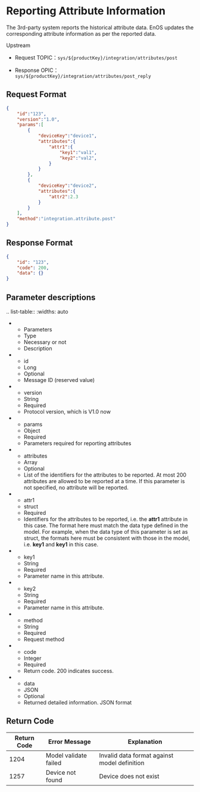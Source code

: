 # Reporting Attribute Information

The 3rd-party system reports the historical attribute data. EnOS updates the corresponding attribute information as per the reported data.

Upstream
- Request TOPIC：`sys/${productKey}/integration/attributes/post`

- Response OPIC：`sys/${productKey}/integration/attributes/post_reply`

## Request Format

```JSON
{
    "id":"123",
    "version":"1.0",
    "params":[
        {
            "deviceKey":"device1",
            "attributes":{
                "attr1":{
                    "key1":"val1",
                    "key2":"val2",
                }
            }
        },
        {
            "deviceKey":"device2",
            "attributes":{
                "attr2":2.3
            }
        }
    ],
    "method":"integration.attribute.post"
}
```

## Response Format

```JSON
{
    "id": "123",
    "code": 200,
    "data": {}
}
```

## Parameter descriptions

.. list-table::
   :widths: auto

   * - Parameters
     - Type
     - Necessary or not
     - Description
   * - id
     - Long
     - Optional
     - Message ID (reserved value)
   * - version
     - String
     - Required
     - Protocol version, which is V1.0 now
   * - params
     - Object
     - Required
     - Parameters required for reporting attributes
   * - attributes
     - Array
     - Optional
     - List of the identifiers for the attributes to be reported. At most 200 attributes are allowed to be reported at a time. If this parameter is not specified, no attribute will be reported. 
   * - attr1
     - struct
     - Required
     - Identifiers for the attributes to be reported, i.e. the **attr1** attribute in this case. The format here must match the data type defined in the model. For example, when the data type of this parameter is set as struct, the formats here must be consistent with those in the model, i.e. **key1** and **key1** in this case.
   * - key1
     - String
     - Required
     - Parameter name in this attribute.
   * - key2
     - String
     - Required
     - Parameter name in this attribute.
   * - method
     - String
     - Required
     - Request method
   * - code
     - Integer
     - Required
     - Return code. 200 indicates success.
   * - data
     - JSON
     - Optional
     - Returned detailed information. JSON format

## Return Code

| Return Code | Error Message | Explanation|
|---------|---------|---------|
| 1204 | Model validate failed | Invalid data format against model definition |
| 1257 | Device not found | Device does not exist |

<!--end-->
